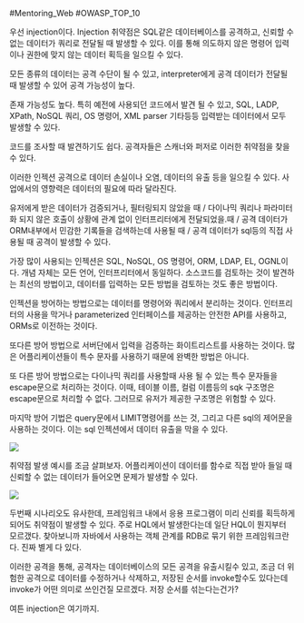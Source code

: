 #Mentoring_Web #OWASP_TOP_10

우선 injection이다. Injection 취약점은 SQL같은 데이터베이스를 공격하고, 신뢰할 수 없는 데이터가 쿼리로 전달될 때 발생할 수 있다. 이를 통해 의도하지 않은 명령어 입력이나 권한에 맞지 않는 데이터 획득을 일으킬 수 있다.

모든 종류의 데이터는 공격 수단이 될 수 있고, interpreter에게 공격 데이터가 전달될 때 발생할 수 있어 공격 가능성이 높다.

존재 가능성도 높다. 특히 예전에 사용되던 코드에서 발견 될 수 있고, SQL, LADP, XPath, NoSQL 쿼리, OS 명령어, XML parser 기타등등 입력받는 데이터에서 모두 발생할 수 있다.

코드를 조사할 때 발견하기도 쉽다. 공격자들은 스캐너와 퍼저로 이러한 취약점을 찾을 수 있다.

이러한 인젝션 공격으로 데이터 손실이나 오염, 데이터의 유출 등을 일으킬 수 있다. 사업에서의 영향력은 데이터의 필요에 따라 달라진다.

유저에게 받은 데이터가 검증되거나, 필터링되지 않았을 때 / 다이나믹 쿼리나 파라미터화 되지 않은 호출이 상황에 관계 없이 인터프리터에게 전달되었을.때 / 공격 데이터가 ORM내부에서 민감한 기록들을 검색하는데 사용될 때 / 공격 데이터가 sql등의 직접 사용될 때 공격이 발생할 수 있다.

가장 많이 사용되는 인젝션은 SQL, NoSQL, OS 명령어, ORM, LDAP, EL, OGNL이다. 개념 자체는 모든 언어, 인터프리터에서 동일하다. 소스코드를 검토하는 것이 발견하는 최선의 방법이고, 데이터를 입력하는 모든 방법을 검토하는 것도 좋은 방법이다.

인젝션을 방어하는 방법으로는 데이터를 명령어와 쿼리에서 분리하는 것이다. 인터프리터의 사용을 막거나 parameterized 인터페이스를 제공하는 안전한 API를 사용하고, ORMs로 이전하는 것이다. 

또다른 방어 방법으로 서버단에서 입력을 검증하는 화이트리스트를 사용하는 것이다. 많은 어플리케이션들이 특수 문자를 사용하기 때문에 완벽한 방법은 아니다.

또 다른 방어 방법으로는 다이나믹 쿼리를 사용할때 사용 될 수 있는 특수 문자들을 escape문으로 처리하는 것이다. 이때, 테이블 이름, 컬럼 이름등의 sqk 구조명은 escape문으로 처리할 수 없다. 그러므로 유저가 제공한 구조명은 위험할 수 있다.

마지막 방어 기법은 query문에서 LIMIT명령어를 쓰는 것, 그리고 다른 sql의 제어문을 사용하는 것이다. 이는 sql 인젝션에서 데이터 유출을 막을 수 있다.

![](img/1-01.jpg)

취약점 발생 예시를 조금 살펴보자. 어플리케이션이 데이터를 함수로 직접 받아 들일 때 신뢰할 수 없는 데이터가 들어오면 문제가 발생할 수 있다.

![](img/1-02.jpg)

두번째 시나리오도 유사한데, 프레임워크 내에서 응용 프로그램이 미리 신뢰를 획득하게 되어도 취약점이 발생할 수 있다. 주로 HQL에서 발생한다는데 일단 HQL이 뭔지부터 모르갰다. 찾아보니까 자바에서 사용하는 객체 관계를 RDB로 묶기 위한 프레임워크란다. 진짜 별게 다 있다.

이러한 공격을 통해, 공격자는 데이터베이스의 모든 공격을 유출시킬수 있고, 조금 더 위험한 공격으로 데이터를 수정하거나 삭제하고, 저장된 순서를 invoke할수도 있다는데 invoke가 어떤 의미로 쓰인건질 모르겠다. 저장 순서를 섞는다는건가?

여튼 injection은 여기까지.